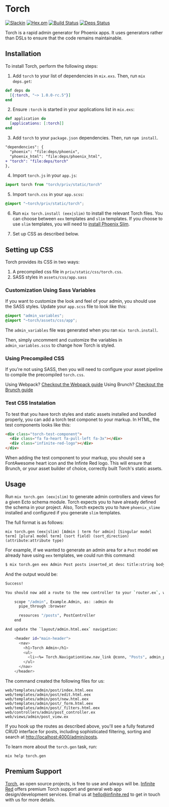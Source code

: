 # Torch
[![Slackin](https://infiniteredcommunity.herokuapp.com/badge.svg)](https://infiniteredcommunity.herokuapp.com/)
[![Hex.pm](https://img.shields.io/hexpm/v/torch.svg)](https://hex.pm/packages/torch)
[![Build Status](https://semaphoreci.com/api/v1/projects/b2c7b27b-ce6c-4b1c-b2a4-df3390f80380/1368593/shields_badge.svg)](https://semaphoreci.com/ir/torch)
[![Deps Status](https://beta.hexfaktor.org/badge/all/github/infinitered/torch.svg)](https://beta.hexfaktor.org/github/infinitered/torch)

Torch is a rapid admin generator for Phoenix apps. It uses generators rather than DSLs to ensure that the code remains maintainable.

## Installation

To install Torch, perform the following steps:

1. Add `torch` to your list of dependencies in `mix.exs`. Then, run `mix deps.get`:

```elixir
def deps do
  [{:torch, "~> 1.0.0-rc.5"}]
end
```

2. Ensure `:torch` is started in your applications list in `mix.exs`:

```elixir
def application do
  [applications: [:torch]]
end
```

3. Add `torch` to your `package.json` dependencies. Then, run `npm install`.

```diff
"dependencies": {
  "phoenix": "file:deps/phoenix",
  "phoenix_html": "file:deps/phoenix_html",
+ "torch": "file:deps/torch"
},
```

4. Import `torch.js` in your `app.js`:

```js
import torch from "torch/priv/static/torch"
```

5. Import `torch.css` in your `app.scss`:

```css
@import "~torch/priv/static/torch";
```

6. Run `mix torch.install (eex|slim)` to install the relevant Torch files. You can choose between `eex` templates and `slim` templates. If you choose to use `slim` templates, you will need to [install Phoenix Slim](https://github.com/slime-lang/phoenix_slime).

7. Set up CSS as described below.

## Setting up CSS

Torch provides its CSS in two ways:

1. A precompiled css file in `priv/static/css/torch.css`.
2. SASS styles in `assets/css/app.sass`

### Customization Using Sass Variables

If you want to customize the look and feel of your admin, you should use the SASS styles. Update your `app.scss` file to look like this:

```css
@import "admin_variables";
@import "~torch/assets/css/app";
```

The `admin_variables` file was generated when you ran `mix torch.install`.

Then, simply uncomment and customize the variables in `admin_variables.scss` to change how Torch is styled.

### Using Precompiled CSS

If you're not using SASS, then you will need to configure your asset pipeline to compile the precompiled `torch.css`.

Using Webpack? [Checkout the Webpack guide](/guides/webpack.md)
Using Brunch? [Checkout the Brunch guide](/guides/brunch.md)

### Test CSS Instalation

To test that you have torch styles and static assets installed and bundled properly, you can add a torch test componet to your markup. In HTML, the test components looks like this:

```html
<div class="torch-test-component">
  <div class="fa fa-heart fa-pull-left fa-3x"></div>
  <div class="infinite-red-logo"></div>
</div>
```

When adding the test component to your markup, you should see a FontAwesome heart icon and the Infinte Red logo. This will ensure that Brunch, or your asset builder of choice, correctly built Torch's static assets.

## Usage

Run `mix torch.gen (eex|slim)` to generate admin controllers and views for a given Ecto schema module. Torch expects you to have already defined the schema in your project.
Also, Torch expects you to have `phoenix_slime` installed and configured if you generate `slim` templates.

The full format is as follows:

`mix torch.gen (eex|slim) [Admin | term for admin] [Singular
model term] [plural model term] (sort field) (sort_direction)
(attribute:attribute type)`

For example, if we wanted to generate an admin area for a `Post` model we already have using `eex` templates, we could run this command:

```bash
$ mix torch.gen eex Admin Post posts inserted_at desc title:string body:text inserted_at:date
```

And the output would be:

```bash
Success!

You should now add a route to the new controller to your `router.ex`, within the `:admin` scope:

    scope "/admin", Example.Admin, as: :admin do
      pipe_through :browser

      resources "/posts", PostController
    end

And update the `layout/admin.html.eex` navigation:

    <header id="main-header">
      <nav>
        <h1>Torch Admin</h1>
        <ul>
          <li><%= Torch.NavigationView.nav_link @conn, "Posts", admin_post_path(@conn, :index) %></a>
        </ul>
      </nav>
    </header>
```

The command created the following files for us:

```
web/templates/admin/post/index.html.eex
web/templates/admin/post/edit.html.eex
web/templates/admin/post/new.html.eex
web/templates/admin/post/_form.html.eex
web/templates/admin/post/_filters.html.eex
web/controllers/admin/post_controller.ex
web/views/admin/post_view.ex
```

If you hook up the routes as described above, you'll see a fully featured CRUD interface for posts, including sophisticated filtering, sorting and search at <http://localhost:4000/admin/posts>.

To learn more about the `torch.gen` task, run:

```
mix help torch.gen
```

## Premium Support

[Torch](https://github.com/infinitered/torch), as open source projects, is free to use and always will be. [Infinite Red](https://infinite.red/) offers premium Torch support and general web app design/development services. Email us at [hello@infinite.red](mailto:hello@infinite.red) to get in touch with us for more details.
